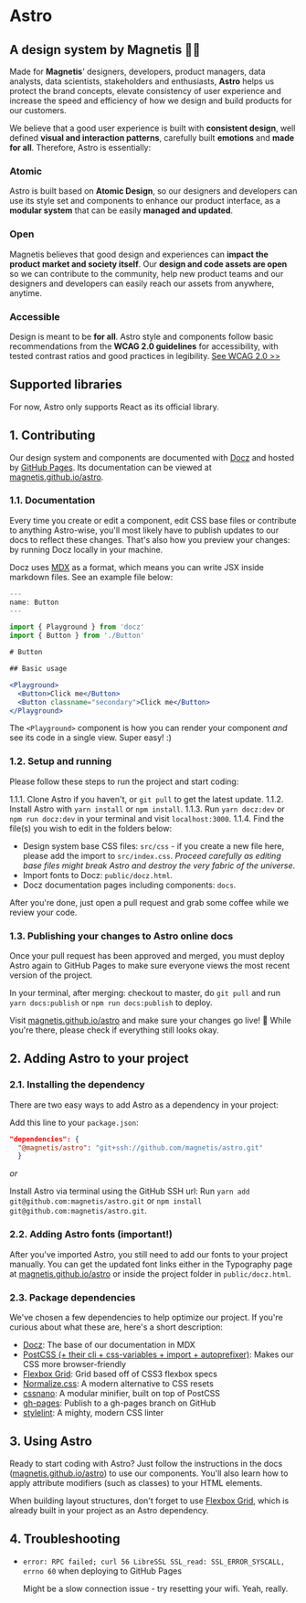 # Astro
## A design system by Magnetis 👩‍🚀

Made for **Magnetis**' designers, developers, product managers, data analysts, data scientists, stakeholders and enthusiasts, **Astro** helps us protect the brand concepts, elevate consistency of user experience and increase the speed and efficiency of how we design and build products for our customers.

We believe that a good user experience is built with **consistent design**, well defined **visual and interaction patterns**, carefully built **emotions** and **made for all**.
Therefore, Astro is essentially:

### Atomic
Astro is built based on **Atomic Design**, so our designers and developers can use its style set and components to enhance our product interface, as a **modular system** that can be easily **managed and updated**.

### Open
Magnetis believes that good design and experiences can **impact the product market and society itself**. Our **design and code assets are open** so we can contribute to the community, help new product teams and our designers and developers can easily reach our assets from anywhere, anytime. 

### Accessible
Design is meant to be **for all**. Astro style and components follow basic recommendations from the **WCAG 2.0 guidelines** for accessibility, with tested contrast ratios and good practices in legibility.
[See WCAG 2.0 >>](https://www.w3.org/TR/WCAG21/)

## Supported libraries

For now, Astro only supports React as its official library.

## 1. Contributing

Our design system and components are documented with [Docz](https://www.docz.site/) and hosted by [GitHub Pages](https://pages.github.com/). Its documentation can be viewed at [magnetis.github.io/astro](https://magnetis.github.io/astro/).

### 1.1. Documentation

Every time you create or edit a component, edit CSS base files or contribute to anything Astro-wise, you'll most likely have to publish updates to our docs to reflect these changes. That's also how you preview your changes: by running Docz locally in your machine.

Docz uses [MDX](https://github.com/mdx-js/specification) as a format, which means you can write JSX inside markdown files. See an example file below:

```jsx
---
name: Button
---

import { Playground } from 'docz'
import { Button } from './Button'

# Button

## Basic usage

<Playground>
  <Button>Click me</Button>
  <Button classname="secondary">Click me</Button>
</Playground>
```

The `<Playground>` component is how you can render your component *and* see its code in a single view. Super easy! :)

### 1.2. Setup and running

Please follow these steps to run the project and start coding:

1.1.1. Clone Astro if you haven't, or `git pull` to get the latest update.
1.1.2. Install Astro with `yarn install` or `npm install`.
1.1.3. Run `yarn docz:dev` or `npm run docz:dev` in your terminal and visit `localhost:3000`.
1.1.4. Find the file(s) you wish to edit in the folders below:
- Design system base CSS files: `src/css` - if you create a new file here, please add the import to `src/index.css`. *Proceed carefully as editing base files might break Astro and destroy the very fabric of the universe*.
- Import fonts to Docz: `public/docz.html`.
- Docz documentation pages including components: `docs`.

After you're done, just open a pull request and grab some coffee while we review your code.

### 1.3. Publishing your changes to Astro online docs

Once your pull request has been approved and merged, you must deploy Astro again to GitHub Pages to make sure everyone views the most recent version of the project.

In your terminal, after merging: checkout to master, do `git pull` and run `yarn docs:publish` or `npm run docs:publish` to deploy.

Visit [magnetis.github.io/astro](https://magnetis.github.io/astro/) and make sure your changes go live! :tada: While you're there, please check if everything still looks okay.

## 2. Adding Astro to your project

### 2.1. Installing the dependency

There are two easy ways to add Astro as a dependency in your project:

Add this line to your `package.json`:
```json
"dependencies": {
  "@magnetis/astro": "git+ssh://github.com/magnetis/astro.git"
  }
```

*or*

Install Astro via terminal using the GitHub SSH url:
Run `yarn add git@github.com:magnetis/astro.git` or `npm install git@github.com:magnetis/astro.git`.

### 2.2. Adding Astro fonts (important!)

After you've imported Astro, you still need to add our fonts to your project manually.
You can get the updated font links either in the Typography page at [magnetis.github.io/astro](https://magnetis.github.io/astro/) or inside the project folder in `public/docz.html`.

### 2.3. Package dependencies

We've chosen a few dependencies to help optimize our project. If you're curious about what these are, here's a short description:

- [Docz](https://www.docz.site/): The base of our documentation in MDX
- [PostCSS (+ their cli + css-variables + import + autoprefixer)](https://postcss.org/): Makes our CSS more browser-friendly
- [Flexbox Grid](https://github.com/kristoferjoseph/flexboxgrid): Grid based off of CSS3 flexbox specs
- [Normalize.css](https://necolas.github.io/normalize.css/): A modern alternative to CSS resets
- [cssnano](https://github.com/cssnano/cssnano): A modular minifier, built on top of PostCSS
- [gh-pages](https://github.com/tschaub/gh-pages): Publish to a gh-pages branch on GitHub
- [stylelint](https://stylelint.io/): A mighty, modern CSS linter

## 3. Using Astro

Ready to start coding with Astro? Just follow the instructions in the docs ([magnetis.github.io/astro](https://magnetis.github.io/astro/)) to use our components. You'll also learn how to apply attribute modifiers (such as classes) to your HTML elements.

When building layout structures, don't forget to use [Flexbox Grid](https://github.com/kristoferjoseph/flexboxgrid), which is already built in your project as an Astro dependency.

## 4. Troubleshooting

- `error: RPC failed; curl 56 LibreSSL SSL_read: SSL_ERROR_SYSCALL, errno 60` when deploying to GitHub Pages

  Might be a slow connection issue - try resetting your wifi. Yeah, really.
